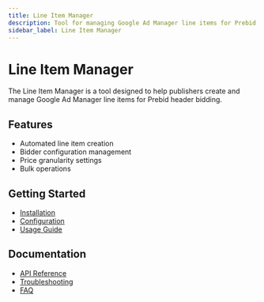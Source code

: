 ```yaml
---
title: Line Item Manager
description: Tool for managing Google Ad Manager line items for Prebid
sidebar_label: Line Item Manager
---
```


# Line Item Manager

The Line Item Manager is a tool designed to help publishers create and manage Google Ad Manager line items for Prebid header bidding.

## Features

- Automated line item creation
- Bidder configuration management
- Price granularity settings
- Bulk operations

## Getting Started

- [Installation](./installation.md)
- [Configuration](./configuration.md)
- [Usage Guide](./usage.md)

## Documentation

- [API Reference](./api.md)
- [Troubleshooting](./troubleshooting.md)
- [FAQ](./faq.md)
